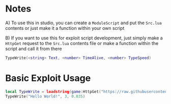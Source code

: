 # Notes
A) To use this in studio, you can create a `ModuleScript` and put the `Src.lua` contents or just make it a function within your own script

B) If you want to use this for exploit script development, just simply make a `HttpGet` request to the `Src.lua` contents file or make a function within the script and call it from there

```lua
TypeWrite(<string> Text, <number> TimeAlive, <number> TypeSpeed)
```

# Basic Exploit Usage
```lua
local TypeWrite = loadstring(game:HttpGet("https://raw.githubusercontent.com/networktraffic/typewriter/main/Src.lua"))()
TypeWrite("Hello World!", 3, 0.035)
```
